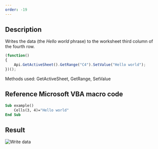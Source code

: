 ```yaml
---
order: -19
---
```


## Description

Writes the data (the *Hello world* phrase) to the worksheet third column of the fourth row.

``` javascript
(function()
{
    Api.GetActiveSheet().GetRange("C4").SetValue("Hello world");
})();
```

Methods used: GetActiveSheet, GetRange, SetValue

## Reference Microsoft VBA macro code

``` vb
Sub example()
    Cells(3, 4)="Hello world"
End Sub
```

## Result

![Write data](/assets/images/plugins/write_data_to_cell.png)
